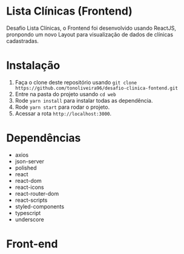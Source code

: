 <h1>Lista Clínicas (Frontend)</h1>
<p>Desafio Lista Clínicas, o Frontend foi desenvolvido usando ReactJS, pronpondo um novo Layout para visualização de dados de clínicas cadastradas. </p>

# Instalação

1. Faça o clone deste repositório usando `git clone https://github.com/tonoliveira96/desafio-clinica-fontend.git`
2. Entre na pasta do projeto usando `cd web`
3. Rode `yarn install` para instalar todas as dependência.
4. Rode `yarn start` para rodar o projeto.
5. Acessar a rota `http://localhost:3000`.

# Dependências

* axios
* json-server
* polished
* react
* react-dom
* react-icons
* react-router-dom
* react-scripts
* styled-components
* typescript
* underscore

# Front-end


